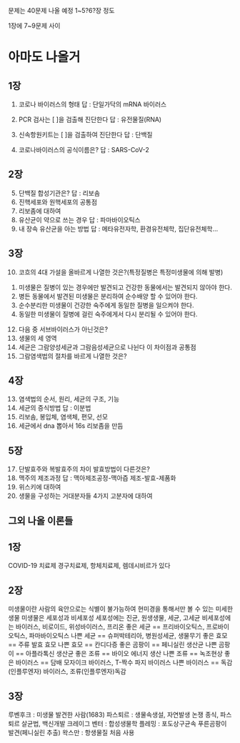   문제는 40문제 나올 예정 1~5?6?장 정도  
    
  1장에 7~9문제 사이  
    
  # 아마도 나올거  
        
  ## 1장
     
  1. 코로나 바이러스의 형태 답 : 단일가닥의 mRNA 바이러스
    
  3. PCR 검사는 [   ]을 검출해 진단한다  답 : 유전물질(RNA)
    
  5. 신속항원키트는 [  ]을 검출하여 진단한다 답 : 단백질
  6. 코로나바이러스의 공식이름은? 답 : SARS-CoV-2

  ## 2장
  5. 단백질 합성기관은? 답 : 리보솜
  6. 진핵세포와 원핵세포의 공통점
  7. 리보좀에 대하여
  8. 유산균이 약으로 쓰는 경우 답 : 파마바이오틱스
  9. 내 장속 유산균을 아는 방법 답 : 메타유전자학, 환경유전체학, 집단유전체학...
  ## 3장
  10. 코흐의 4대 가설을 올바르게 나열한 것은?(특정질병은 특정미생물에 의해 발병)
  1) 미생물은 질병이 있는 경우에만 발견되고 건강한 동물에서는 발견되지 않아야 한다.
  2) 병든 동물에서 발견된 미생물은 분리하여 순수배양 할 수 있어야 한다.
  3) 순수분리한 미생물이 건강한 숙주에게 동일한 질병을 일으켜야 한다.
  4) 동일한 미생물이 질병에 걸린 숙주에게서 다시 분리될 수 있어야 한다.
  12. 다음 중 서브바이러스가 아닌것은?
  13. 생물의 세 영역
  14. 세균은 그람양성세균과 그람음성세균으로 나뉜다 이 차이점과 공통점
  15. 그람염색법의 절차를 바르게 나열한 것은?
  ## 4장
  13. 염색법의 순서, 원리, 세균의 구조, 기능
  14. 세균의 증식방법 답 : 이분법
  15. 리보솜, 봉입체, 염색체, 편모, 선모
  16. 세균에서 dna 뽑아서 16s 리보좀을 만듬
  ## 5장
  17. 단발효주와 복발효주의 차이 발효방법이 다른것은?
  18. 맥주의 제조과정 답 : 맥아제조공정-맥아즙 제조-발효-제품화
  19. 위스키에 대하여
  20. 생물을 구성하는 거대분자들 4가지 고분자에 대하여
## 그외 나올 이론들
## 1장
   COVID-19 치료제 경구치료제, 항체치료제, 렘데시비르가 있다
## 2장
   미생물이란 사람의 육안으로는 식별이 불가능하여 현미경을 통해서만 볼 수 있는 미세한 생물
   미생물은 세포성과 비세포성
   세포성에는 진균, 원생생물, 세균, 고세균
   비세포성에는 바이러스, 비로이드, 위성바이러스, 프리온
   좋은 세균 == 프리바이오틱스, 프로바이오틱스, 파마바이오틱스
   나쁜 세균 == 슈퍼박테리아, 병원성세균, 생물무기 
   좋은 효모 == 주류 발효 효모
   나쁜 효모 == 칸디다증
   좋은 곰팡이 == 페니실린 생산균
   나쁜 곰팡이 == 아플라톡신 생산균
   좋은 조류 == 바이오 에너지 생산
   나쁜 조류 == 녹조현상
   좋은 바이러스 == 담배 모자이크 바이러스, T-짝수 파지 바이러스
   나쁜 바이러스 == 독감(인플루엔자) 바이러스, 조류(인플루엔자)독감
## 3장
   루벤후크 : 미생물 발견한 사람(1683)
   파스퇴르 : 생물속생설, 자연발생 논쟁 종식, 파스퇴르 살균법, 백신개발
   크레이그 벤터 : 합성생물학
   플레밍 : 포도상구균속 푸른곰팡이 발견(페니실린 추출)
   왁스만 : 항생물질 처음 사용
   
   
   
